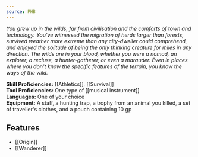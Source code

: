 ```yaml
---
source: PHB
---
```

_You grew up in the wilds, far from civilisation and the comforts of town and technology. You've witnessed the migration of herds larger than forests, survived weather more extreme than any city-dweller could comprehend, and enjoyed the solitude of being the only thinking creature for miles in any direction. The wilds are in your blood, whether you were a nomad, an explorer, a recluse, a hunter-gatherer, or even a marauder. Even in places where you don't know the specific features of the terrain, you know the ways of the wild._

**Skill Proficiencies:** [[Athletics]], [[Survival]]  
**Tool Proficiencies:** One type of [[musical instrument]]  
**Languages:** One of your choice  
**Equipment:** A staff, a hunting trap, a trophy from an animal you killed, a set of traveller's clothes, and a pouch containing 10 gp

## Features
- [[Origin]]
- [[Wanderer]]